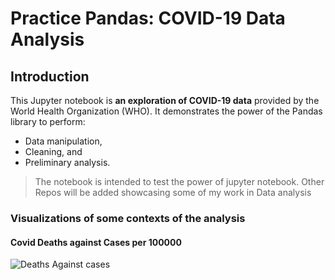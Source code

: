 # Practice Pandas: COVID-19 Data Analysis
## Introduction
This Jupyter notebook is **an exploration of COVID-19 data** provided by the World Health Organization (WHO). 
It demonstrates the power of the Pandas library to perform:

- Data manipulation, 
- Cleaning, and 
- Preliminary analysis.

>The notebook is intended to test the power of jupyter notebook. Other Repos will be added showcasing some of my work in Data analysis

### Visualizations of some contexts of the analysis
#### Covid Deaths against Cases per 100000
![Deaths Against cases](https://github.com/ChuckJovans/TestingPD/assets/90473880/795eca36-b623-4261-9159-4faa00a53561)

